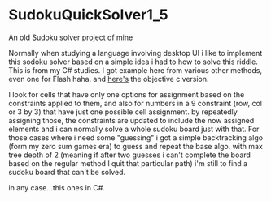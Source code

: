 # SudokuQuickSolver1_5
An old Sudoku solver project of mine

Normally when studying a language involving desktop UI i like to implement this sodoku solver based on a simple idea 
i had to how to solve this riddle. This is from my C# studies. I got example here from various other methods, even one for Flash haha. and [here's](https://app.box.com/s/epoo4b3stt9ystdmep8b) the objective c version.

I look for cells that have only one options for assignment based on the constraints applied to them, and also for numbers in a 9 constraint (row, col or 3 by 3) 
that have just one possible cell assignment. by repeatedly assigning those, the constraints are updated to include the now assigned elements and i can normally
solve a whole sudoku board just with that. For those cases where i need some "guessing" i got a simple backtracking algo (form my zero sum games era) to guess and repeat the
base algo. with max tree depth of 2 (meaning if after two guesses i can't complete the board based on the regular method I quit that particular path) i'm still to find a sudoku board
that can't be solved.

in any case...this ones in C#.
